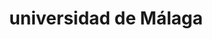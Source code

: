 ---
title: "universidad de Málaga"
type: "andalucía"
external_link: "https://www.uma.es/informacion-covid-19/info/123065/informacion-general/"
img: "./images/universidades/universidad_de_malaga.png"
file_title: "Acuerdo Adaptación Enseñanza"
file_link: "https://www.uma.es/media/files/MarcoOrganizativoUMACurso2021.pdf"
---